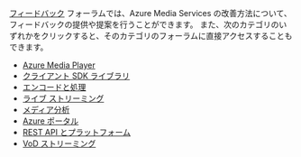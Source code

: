 [フィードバック](http://go.microsoft.com/fwlink/?linkid=698785&clcid=0x409) フォーラムでは、Azure Media Services の改善方法について、フィードバックの提供や提案を行うことができます。 また、次のカテゴリのいずれかをクリックすると、そのカテゴリのフォーラムに直接アクセスすることもできます。 

* [Azure Media Player](https://feedback.azure.com/forums/169396-media-services/category/109320-azure-media-player/)
* [クライアント SDK ライブラリ](https://feedback.azure.com/forums/169396-media-services/category/144435-client-sdks/)
* [エンコードと処理](https://feedback.azure.com/forums/169396-media-services/category/144411-encoding-and-processing/)
* [ライブ ストリーミング](https://feedback.azure.com/forums/169396-media-services/category/144414-live-streaming/)
* [メディア分析](https://feedback.azure.com/forums/169396-media-services/category/146181-media-analytics)
* [Azure ポータル](https://feedback.azure.com/forums/169396-media-services/category/144432-portal/)
* [REST API とプラットフォーム](https://feedback.azure.com/forums/169396-media-services/category/144423-rest-api-and-platform/)
* [VoD ストリーミング](https://feedback.azure.com/forums/169396-media-services/category/144429-vod-streaming/)



<!--HONumber=Jan17_HO1-->


